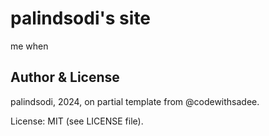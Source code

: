 # palindsodi's site
me when 

## Author & License
palindsodi, 2024, on partial template from @codewithsadee.

License: MIT (see LICENSE file).
